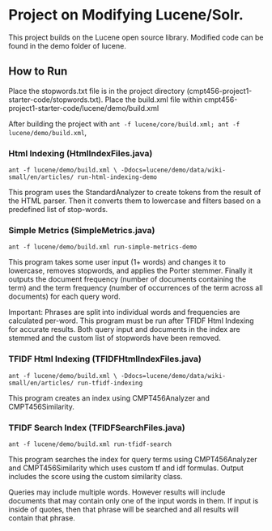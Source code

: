 # Project on Modifying Lucene/Solr.

This project builds on the Lucene open source library. Modified code can be found in 
the demo folder of lucene.

## How to Run

Place the stopwords.txt file is in the project directory (cmpt456-project1-starter-code/stopwords.txt).
Place the build.xml file within cmpt456-project1-starter-code/lucene/demo/build.xml

After building the project with `ant -f lucene/core/build.xml; ant -f lucene/demo/build.xml`,


### Html Indexing (HtmlIndexFiles.java)

`ant -f lucene/demo/build.xml \
-Ddocs=lucene/demo/data/wiki-small/en/articles/ run-html-indexing-demo`

This program uses the StandardAnalyzer to create tokens from the result of the HTML parser. 
Then it converts them to lowercase and filters based on a predefined list of stop-words. 


### Simple Metrics (SimpleMetrics.java)
`ant -f lucene/demo/build.xml run-simple-metrics-demo`

This program takes some user input (1+ words) and changes it to lowercase, 
removes stopwords, and applies the Porter stemmer. Finally it outputs the document frequency 
(number of documents containing the term) and the term frequency (number of occurrences of 
the term across all documents) for each query word. 

Important: Phrases are split into individual words and frequencies are calculated per-word.
This program must be run after TFIDF Html Indexing for accurate results. 
Both query input and documents in the index are stemmed and the custom list of stopwords have been removed.

### TFIDF Html Indexing (TFIDFHtmlIndexFiles.java)
`ant -f lucene/demo/build.xml \
-Ddocs=lucene/demo/data/wiki-small/en/articles/ run-tfidf-indexing`

This program creates an index using CMPT456Analyzer and CMPT456Similarity. 

### TFIDF Search Index (TFIDFSearchFiles.java)
`ant -f lucene/demo/build.xml run-tfidf-search`

This program searches the index for query terms using CMPT456Analyzer and CMPT456Similarity 
which uses custom tf and idf formulas. Output includes the score using the custom similarity class. 

Queries may include multiple words. However results will include documents 
that may contain only one of the input words in them. If input is inside of quotes, 
then that phrase will be searched and all results will contain that phrase.


<!--
    Licensed to the Apache Software Foundation (ASF) under one or more
    contributor license agreements.  See the NOTICE file distributed with
    this work for additional information regarding copyright ownership.
    The ASF licenses this file to You under the Apache License, Version 2.0
    the "License"); you may not use this file except in compliance with
    the License.  You may obtain a copy of the License at

        http://www.apache.org/licenses/LICENSE-2.0

    Unless required by applicable law or agreed to in writing, software
    distributed under the License is distributed on an "AS IS" BASIS,
    WITHOUT WARRANTIES OR CONDITIONS OF ANY KIND, either express or implied.
    See the License for the specific language governing permissions and
    limitations under the License.
 -->
